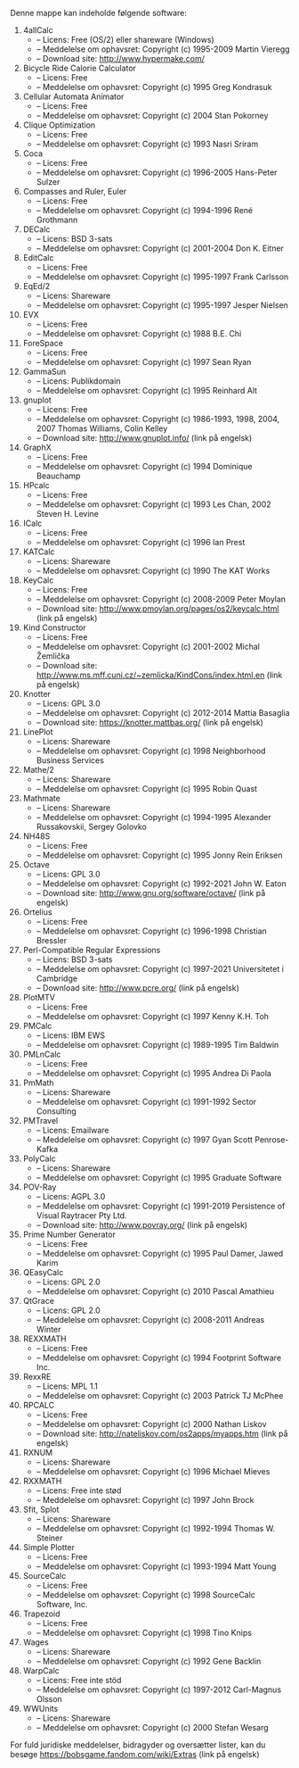 ﻿Denne mappe kan indeholde følgende software:

1. 4allCalc
   - – Licens: Free (OS/2) eller shareware (Windows)
   - – Meddelelse om ophavsret: Copyright (c) 1995-2009 Martin Vieregg
   - – Download site: http://www.hypermake.com/
2. Bicycle Ride Calorie Calculator
   - – Licens: Free
   - – Meddelelse om ophavsret: Copyright (c) 1995 Greg Kondrasuk
3. Cellular Automata Animator
   - – Licens: Free
   - – Meddelelse om ophavsret: Copyright (c) 2004 Stan Pokorney
4. Clique Optimization
   - – Licens: Free
   - – Meddelelse om ophavsret: Copyright (c) 1993 Nasri Sriram
5. Coca
   - – Licens: Free
   - – Meddelelse om ophavsret: Copyright (c) 1996-2005 Hans-Peter Sulzer
6. Compasses and Ruler, Euler
   - – Licens: Free
   - – Meddelelse om ophavsret: Copyright (c) 1994-1996 René Grothmann
7. DECalc
   - – Licens: BSD 3-sats
   - – Meddelelse om ophavsret: Copyright (c) 2001-2004 Don K. Eitner
8. EditCalc
   - – Licens: Free
   - – Meddelelse om ophavsret: Copyright (c) 1995-1997 Frank Carlsson
9. EqEd/2
   - – Licens: Shareware
   - – Meddelelse om ophavsret: Copyright (c) 1995-1997 Jesper Nielsen
10. EVX
    - – Licens: Free
    - – Meddelelse om ophavsret: Copyright (c) 1988 B.E. Chi
11. ForeSpace
    - – Licens: Free
    - – Meddelelse om ophavsret: Copyright (c) 1997 Sean Ryan
12. GammaSun
    - – Licens: Publikdomain
    - – Meddelelse om ophavsret: Copyright (c) 1995 Reinhard Alt
13. gnuplot
    - – Licens: Free
    - – Meddelelse om ophavsret: Copyright (c) 1986-1993, 1998, 2004, 2007 Thomas Williams, Colin Kelley
    - – Download site: http://www.gnuplot.info/ (link på engelsk)
14. GraphX
    - – Licens: Free
    - – Meddelelse om ophavsret: Copyright (c) 1994 Dominique Beauchamp
15. HPcalc
    - – Licens: Free
    - – Meddelelse om ophavsret: Copyright (c) 1993 Les Chan, 2002 Steven H. Levine
16. ICalc
    - – Licens: Free
    - – Meddelelse om ophavsret: Copyright (c) 1996 Ian Prest
17. KATCalc
    - – Licens: Shareware
    - – Meddelelse om ophavsret: Copyright (c) 1990 The KAT Works
18. KeyCalc
    - – Licens: Free
    - – Meddelelse om ophavsret: Copyright (c) 2008-2009 Peter Moylan
    - – Download site: http://www.pmoylan.org/pages/os2/keycalc.html (link på engelsk)
19. Kind Constructor
    - – Licens: Free
    - – Meddelelse om ophavsret: Copyright (c) 2001-2002 Michal Žemlička
    - – Download site: http://www.ms.mff.cuni.cz/~zemlicka/KindCons/index.html.en (link på engelsk)
20. Knotter
    - – Licens: GPL 3.0
    - – Meddelelse om ophavsret: Copyright (c) 2012-2014 Mattia Basaglia
    - – Download site: https://knotter.mattbas.org/ (link på engelsk)
21. LinePlot
    - – Licens: Shareware
    - – Meddelelse om ophavsret: Copyright (c) 1998 Neighborhood Business Services
22. Mathe/2
    - – Licens: Shareware
    - – Meddelelse om ophavsret: Copyright (c) 1995 Robin Quast
23. Mathmate
    - – Licens: Shareware
    - – Meddelelse om ophavsret: Copyright (c) 1994-1995 Alexander Russakovskii, Sergey Golovko
24. NH48S
    - – Licens: Free
    - – Meddelelse om ophavsret: Copyright (c) 1995 Jonny Rein Eriksen
25. Octave
    - – Licens: GPL 3.0
    - – Meddelelse om ophavsret: Copyright (c) 1992-2021 John W. Eaton
    - – Download site: http://www.gnu.org/software/octave/ (link på engelsk)
26. Ortelius
    - – Licens: Free
    - – Meddelelse om ophavsret: Copyright (c) 1996-1998 Christian Bressler
27. Perl-Compatible Regular Expressions
    - – Licens: BSD 3-sats
    - – Meddelelse om ophavsret: Copyright (c) 1997-2021 Universitetet i Cambridge
    - – Download site: http://www.pcre.org/ (link på engelsk)
28. PlotMTV
    - – Licens: Free
    - – Meddelelse om ophavsret: Copyright (c) 1997 Kenny K.H. Toh
29. PMCalc
    - – Licens: IBM EWS
    - – Meddelelse om ophavsret: Copyright (c) 1989-1995 Tim Baldwin
30. PMLnCalc
    - – Licens: Free
    - – Meddelelse om ophavsret: Copyright (c) 1995 Andrea Di Paola
31. PmMath
    - – Licens: Shareware
    - – Meddelelse om ophavsret: Copyright (c) 1991-1992 Sector Consulting
32. PMTravel
    - – Licens: Emailware
    - – Meddelelse om ophavsret: Copyright (c) 1997 Gyan Scott Penrose-Kafka
33. PolyCalc
    - – Licens: Shareware
    - – Meddelelse om ophavsret: Copyright (c) 1995 Graduate Software
34. POV-Ray
    - – Licens: AGPL 3.0
    - – Meddelelse om ophavsret: Copyright (c) 1991-2019 Persistence of Visual Raytracer Pty Ltd.
    - – Download site: http://www.povray.org/ (link på engelsk)
35. Prime Number Generator
    - – Licens: Free
    - – Meddelelse om ophavsret: Copyright (c) 1995 Paul Damer, Jawed Karim
36. QEasyCalc
    - – Licens: GPL 2.0
    - – Meddelelse om ophavsret: Copyright (c) 2010 Pascal Amathieu
37. QtGrace
    - – Licens: GPL 2.0
    - – Meddelelse om ophavsret: Copyright (c) 2008-2011 Andreas Winter
38. REXXMATH
    - – Licens: Free
    - – Meddelelse om ophavsret: Copyright (c) 1994 Footprint Software Inc.
39. RexxRE
    - – Licens: MPL 1.1
    - – Meddelelse om ophavsret: Copyright (c) 2003 Patrick TJ McPhee
40. RPCALC
    - – Licens: Free
    - – Meddelelse om ophavsret: Copyright (c) 2000 Nathan Liskov
    - – Download site: http://nateliskov.com/os2apps/myapps.htm (link på engelsk)
41. RXNUM
    - – Licens: Shareware
    - – Meddelelse om ophavsret: Copyright (c) 1996 Michael Mieves
42. RXXMATH
    - – Licens: Free inte stød
    - – Meddelelse om ophavsret: Copyright (c) 1997 John Brock
43. Sfit, Splot
    - – Licens: Shareware
    - – Meddelelse om ophavsret: Copyright (c) 1992-1994 Thomas W. Steiner
44. Simple Plotter
    - – Licens: Free
    - – Meddelelse om ophavsret: Copyright (c) 1993-1994 Matt Young
45. SourceCalc
    - – Licens: Free
    - – Meddelelse om ophavsret: Copyright (c) 1998 SourceCalc Software, Inc.
46. Trapezoid
    - – Licens: Free
    - – Meddelelse om ophavsret: Copyright (c) 1998 Tino Knips
47. Wages
    - – Licens: Shareware
    - – Meddelelse om ophavsret: Copyright (c) 1992 Gene Backlin
48. WarpCalc
    - – Licens: Free inte stöd
    - – Meddelelse om ophavsret: Copyright (c) 1997-2012 Carl-Magnus Olsson
49. WWUnits
    - – Licens: Shareware
    - – Meddelelse om ophavsret: Copyright (c) 2000 Stefan Wesarg

For fuld juridiske meddelelser, bidragyder og oversætter lister, kan du besøge https://bobsgame.fandom.com/wiki/Extras (link på engelsk)
